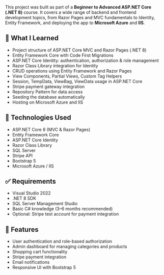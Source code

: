 
This project was built as part of a **Beginner to Advanced ASP.NET Core (.NET 8)** course. It covers a wide range of backend and frontend development topics, from Razor Pages and MVC fundamentals to Identity, Entity Framework, and deploying the app to **Microsoft Azure** and **IIS**.

## 🚀 What I Learned

- Project structure of ASP.NET Core MVC and Razor Pages (.NET 8)
- Entity Framework Core with Code First Migrations
- ASP.NET Core Identity: authentication, authorization & role management
- Razor Class Library integration for Identity
- CRUD operations using Entity Framework and Razor Pages
- View Components, Partial Views, Custom Tag Helpers
- Session, TempData, ViewBag, ViewData usage in ASP.NET Core
- Stripe payment gateway integration
- Repository Pattern for data access
- Seeding the database automatically
- Hosting on Microsoft Azure and IIS

## 🧰 Technologies Used

- ASP.NET Core 8 (MVC & Razor Pages)
- Entity Framework Core
- ASP.NET Core Identity
- Razor Class Library
- SQL Server
- Stripe API
- Bootstrap 5
- Microsoft Azure / IIS

## ✅ Requirements

- Visual Studio 2022
- .NET 8 SDK
- SQL Server Management Studio
- Basic C# knowledge (3–6 months recommended)
- Optional: Stripe test account for payment integration

## 📂 Features

- User authentication and role-based authorization
- Admin dashboard for managing categories and products
- Shopping cart functionality
- Stripe payment integration
- Email notifications
- Responsive UI with Bootstrap 5
